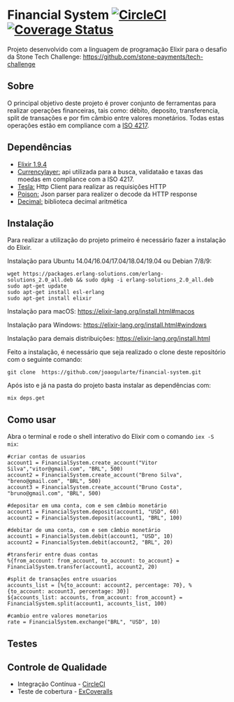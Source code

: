 # Financial System [![CircleCI](https://circleci.com/gh/joaogularte/financial-system.svg?style=svg)](https://circleci.com/gh/joaogularte/financial-system)  [![Coverage Status](https://coveralls.io/repos/github/joaogularte/financial-system/badge.svg?branch=master)](https://coveralls.io/github/joaogularte/financial-system?branch=master)

Projeto desenvolvido com a linguagem de programação Elixir para o desafio da Stone Tech Challenge: https://github.com/stone-payments/tech-challenge 

## Sobre

O principal objetivo deste projeto é prover conjunto de ferramentas para realizar operações financeiras, tais como: débito, deposito, transferencia, split de transações e por fim câmbio entre valores monetários. Todas estas operações estão em compliance com a [ISO 4217](https://pt.wikipedia.org/wiki/ISO_4217). 

## Dependências

- [Elixir 1.9.4](https://github.com/elixir-lang/elixir)
- [Currencylayer:](https://currencylayer.com/) api utilizada para a busca, validataão e taxas das moedas em compliance com a ISO 4217.
- [Tesla:](https://github.com/teamon/tesla) Http Client para realizar as requisições HTTP
- [Poison:](https://github.com/devinus/poison) Json parser para realizer o decode da HTTP response
- [Decimal:](https://hexdocs.pm/decimal/readme.html) biblioteca decimal aritmética 

## Instalação

Para realizar a utilização do projeto primeiro é necessário fazer a instalação do Elixir.

Instalação para Ubuntu 14.04/16.04/17.04/18.04/19.04 ou Debian 7/8/9:
```
wget https://packages.erlang-solutions.com/erlang-solutions_2.0_all.deb && sudo dpkg -i erlang-solutions_2.0_all.deb
sudo apt-get update
sudo apt-get install esl-erlang
sudo apt-get install elixir

```
Instalação para macOS: https://elixir-lang.org/install.html#macos

Instalação para Windows: https://elixir-lang.org/install.html#windows

Instalação para demais distribuições: https://elixir-lang.org/install.html

Feito a instalação, é necessário que seja realizado o clone deste repositório com o seguinte comando: 
```
git clone  https://github.com/joaogularte/financial-system.git
```
Após isto e já na pasta do projeto basta instalar as dependências com:
```
mix deps.get
```

## Como usar 

Abra o terminal e rode o shell interativo do Elixir com o comando `iex -S mix`:
```
#criar contas de usuarios
account1 = FinancialSystem.create_account("Vitor Silva","vitor@gmail.com", "BRL", 500)
account2 = FinancialSystem.create_account("Breno Silva", "breno@gmail.com", "BRL", 500)
account3 = FinancialSystem.create_account("Bruno Costa", "bruno@gmail.com", "BRL", 500)

#depositar em uma conta, com e sem câmbio monetário
account1 = FinancialSystem.deposit(account1, "USD", 60)
account2 = FinancialSystem.deposit(account1, "BRL", 100)

#debitar de uma conta, com e sem câmbio monetário
account1 = FinancialSystem.debit(account1, "USD", 10)
account2 = FinancialSystem.debit(account2, "BRL", 20)

#transferir entre duas contas
%{from_account: from_account, to_account: to_account} = FinancialSystem.transfer(account1, account2, 20)

#split de transações entre usuarios
accounts_list = [%{to_account: account2, percentage: 70}, %{to_account: account3, percentage: 30}]
${accounts_list: accounts, from_account: from_account} = FinancialSystem.split(account1, accounts_list, 100)

#cambio entre valores monetarios
rate = FinancialSystem.exchange("BRL", "USD", 10)
```

## Testes



## Controle de Qualidade

* Integração Contínua - [CircleCI](https://circleci.com/gh/joaogularte/financial-system)
* Teste de cobertura - [ExCoveralls](https://coveralls.io/github/joaogularte/financial-system?branch=master)
